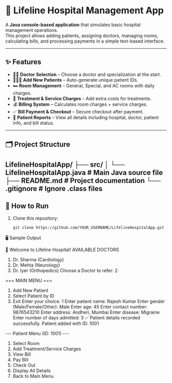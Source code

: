# 🏥 Lifeline Hospital Management App

A **Java console-based application** that simulates basic hospital management operations.  
This project allows adding patients, assigning doctors, managing rooms, calculating bills, and processing payments in a simple text-based interface.  

---

## ✨ Features
- 👨‍⚕️ **Doctor Selection** – Choose a doctor and specialization at the start.
- 🧑‍🤝‍🧑 **Add New Patients** – Auto-generate unique patient IDs.
- 🛏 **Room Management** – General, Special, and AC rooms with daily charges.
- 💊 **Treatment & Service Charges** – Add extra costs for treatments.
- 💰 **Billing System** – Calculates room charges + service charges.
- ✅ **Bill Payment & Checkout** – Secure checkout after payment.
- 📄 **Patient Reports** – View all details including hospital, doctor, patient info, and bill status.

---

## 🗂 Project Structure
LifelineHospitalApp/
├── src/
│ └── LifelineHospitalApp.java # Main Java source file
├── README.md # Project documentation
└── .gitignore # Ignore .class files
---

## 🏃 How to Run
1. Clone this repository:
   ```bash
   git clone https://github.com/YOUR_USERNAME/LifelineHospitalApp.git


🖥️ Sample Output

🏥 Welcome to Lifeline Hospital!
AVAILABLE DOCTORS
1. Dr. Sharma (Cardiology)
2. Dr. Mehta (Neurology)
3. Dr. Iyer (Orthopedics)
Choose a Doctor to refer: 2

=== MAIN MENU ===
1. Add New Patient
2. Select Patient by ID
3. Exit
Enter your choice: 1
Enter patient name: Rajesh Kumar
Enter gender (Male/Female/Other): Male
Enter age: 45
Enter contact number: 9876543210
Enter address: Andheri, Mumbai
Enter disease: Migraine
Enter number of days admitted: 3
✅ Patient details recorded successfully.
Patient added with ID: 1001

--- Patient Menu (ID: 1001) ---
1. Select Room
2. Add Treatment/Service Charges
3. View Bill
4. Pay Bill
5. Check Out
6. Display All Details
7. Back to Main Menu
